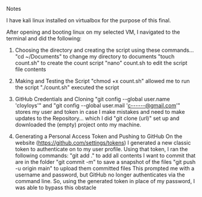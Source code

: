 Notes

I have kali linux installed on virtualbox for the purpose of this final.

After opening and booting linux on my selected VM, I navigated to the terminal and did the following:

1) Choosing the directory and creating the script using these commands...
"cd ~/Documents" to change my directory to documents
"touch count.sh" to create the count script
"nano" count.sh to edit the script file contents

2) Making and Testing the Script
"chmod +x count.sh" allowed me to run the script
"./count.sh" executed the script

3) GitHub Credentials and Cloning
"git config --global user.name 'cloyloys'"
and
"git config --global user.mail 'c------@gmail.com'" stores my user and token in case I make mistakes and need
to make updates to the Repository... which I did
"git clone (url)" set up and downloaded the (empty) project onto my machine.

4) Generating a Personal Access Token and Pushing to GitHub
On the website (https://github.com/settings/tokens) I generated a new classic token to authenticate on to
my user profile. Using that token, I ran the following commands:
"git add ." to add all contents I want to commit that are in the folder
"git commit -m" to save a snapshot of the files
"git push -u origin main" to upload them committed files
This prompted me with a username and password, but GitHub no longer authenticates via the command line.
So, using the generated token in place of my password, I was able to bypass this obstacle

